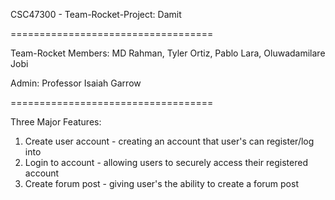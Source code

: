 CSC47300 - Team-Rocket-Project: Damit

===================================

Team-Rocket Members: MD Rahman, Tyler Ortiz, Pablo Lara, Oluwadamilare Jobi

Admin: Professor Isaiah Garrow

===================================

Three Major Features:

1. Create user account - creating an account that user's can register/log into
2. Login to account - allowing users to securely access their registered account
4. Create forum post - giving user's the ability to create a forum post

